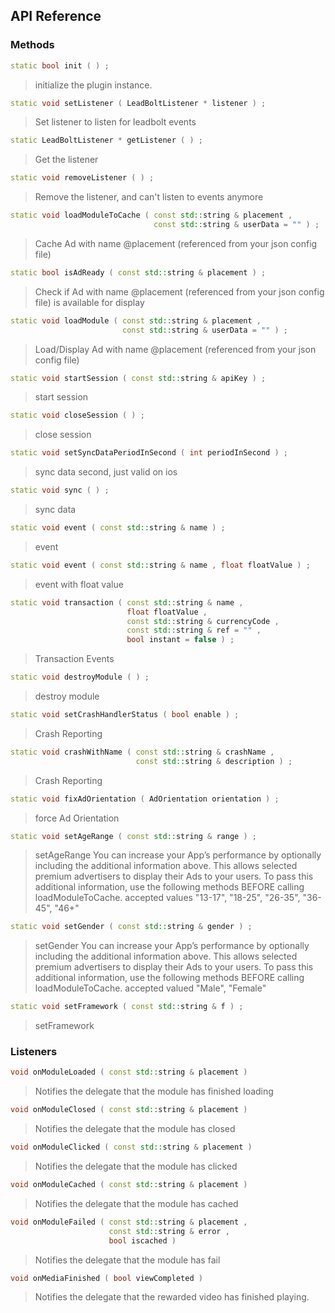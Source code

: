 ## API Reference

### Methods
```cpp
static bool init ( ) ;
```
>  initialize the plugin instance.

```cpp
static void setListener ( LeadBoltListener * listener ) ;
```
> Set listener to listen for leadbolt events

```cpp
static LeadBoltListener * getListener ( ) ;
```
> Get the listener

```cpp
static void removeListener ( ) ;
```
> Remove the listener, and can't listen to events anymore

```cpp
static void loadModuleToCache ( const std::string & placement ,
                                const std::string & userData = "" ) ;
```
> Cache Ad with name @placement (referenced from your json config file)

```cpp
static bool isAdReady ( const std::string & placement ) ;
```
> Check if Ad with name @placement (referenced from your json config file) is available for display

```cpp
static void loadModule ( const std::string & placement ,
                         const std::string & userData = "" ) ;
```
> Load/Display Ad with name @placement (referenced from your json config file)

```cpp
static void startSession ( const std::string & apiKey ) ;
```
> start session

```cpp
static void closeSession ( ) ;
```
> close session

```cpp
static void setSyncDataPeriodInSecond ( int periodInSecond ) ;
```
> sync data second, just valid on ios

```cpp
static void sync ( ) ;
```
> sync data

```cpp
static void event ( const std::string & name ) ;
```
> event

```cpp
static void event ( const std::string & name , float floatValue ) ;
```
> event with float value

```cpp
static void transaction ( const std::string & name ,
                          float floatValue ,
                          const std::string & currencyCode ,
                          const std::string & ref = "" ,
                          bool instant = false ) ;
```
> Transaction Events

```cpp
static void destroyModule ( ) ;
```
> destroy module

```cpp
static void setCrashHandlerStatus ( bool enable ) ;
```
> Crash Reporting

```cpp
static void crashWithName ( const std::string & crashName ,
                            const std::string & description ) ;
```
> Crash Reporting

```cpp
static void fixAdOrientation ( AdOrientation orientation ) ;
```
> force Ad Orientation

```cpp
static void setAgeRange ( const std::string & range ) ;
```
> setAgeRange
You can increase your App’s performance by optionally including the additional information above. This allows selected premium advertisers to display their Ads to your users. To pass this additional information, use the following methods BEFORE calling loadModuleToCache.
accepted values "13-17", "18-25", "26-35", "36-45", "46+"

```cpp
static void setGender ( const std::string & gender ) ;
```
> setGender
You can increase your App’s performance by optionally including the additional information above. This allows selected premium advertisers to display their Ads to your users. To pass this additional information, use the following methods BEFORE calling loadModuleToCache.
accepted valued "Male", "Female"

```cpp
static void setFramework ( const std::string & f ) ;
```
> setFramework


### Listeners
```cpp
void onModuleLoaded ( const std::string & placement ) 
```
> Notifies the delegate that the module has finished loading

```cpp
void onModuleClosed ( const std::string & placement ) 
```
> Notifies the delegate that the module has closed

```cpp
void onModuleClicked ( const std::string & placement ) 
```
> Notifies the delegate that the module has clicked

```cpp
void onModuleCached ( const std::string & placement ) 
```
> Notifies the delegate that the module has cached

```cpp
void onModuleFailed ( const std::string & placement ,
                      const std::string & error ,
                      bool iscached ) 
```
> Notifies the delegate that the module has fail

```cpp
void onMediaFinished ( bool viewCompleted ) 
```
> Notifies the delegate that the rewarded video has finished playing.


